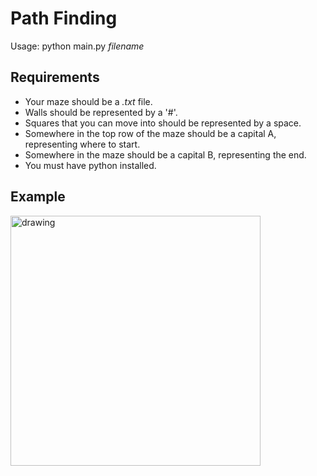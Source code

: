# Path Finding
Usage: python main.py _filename_

## Requirements
- Your maze should be a _.txt_ file.
- Walls should be represented by a '#'.
- Squares that you can move into should be represented by a space.
- Somewhere in the top row of the maze should be a capital A, representing where to start.
- Somewhere in the maze should be a capital B, representing the end.
- You must have python installed.

## Example
<img src="https://img.absarsy17.repl.co/Capture.PNG" alt="drawing" height = "400"/>
